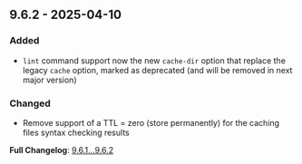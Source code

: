 
## 9.6.2 - 2025-04-10

### Added

- `lint` command support now the new `cache-dir` option that replace the legacy `cache` option,
marked as deprecated (and will be removed in next major version)

### Changed 

- Remove support of a TTL = zero (store permanently) for the caching files syntax checking results

**Full Changelog**: [9.6.1...9.6.2](https://github.com/overtrue/phplint/compare/9.6.1...9.6.2)
